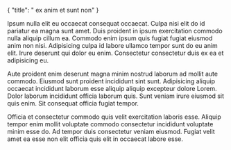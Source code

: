 {
  "title": " ex anim et sunt non"
}

Ipsum nulla elit eu occaecat consequat occaecat. Culpa nisi elit do id pariatur ea magna sunt amet. Duis proident in ipsum exercitation commodo nulla aliquip cillum ea. Commodo enim ipsum quis fugiat fugiat eiusmod anim non nisi. Adipisicing culpa id labore ullamco tempor sunt do eu anim elit. Irure deserunt qui dolor eu enim. Consectetur consectetur duis ex ea et adipisicing eu.

Aute proident enim deserunt magna minim nostrud laborum ad mollit aute commodo. Eiusmod sunt proident incididunt sint sunt. Adipisicing aliquip occaecat incididunt laborum esse aliquip aliquip excepteur dolore Lorem. Dolor laborum incididunt officia laborum quis. Sunt veniam irure eiusmod sit quis enim. Sit consequat officia fugiat tempor.

Officia et consectetur commodo quis velit exercitation laboris esse. Aliquip tempor enim mollit voluptate commodo consectetur incididunt voluptate minim esse do. Ad tempor duis consectetur veniam eiusmod. Fugiat velit amet ea esse non elit officia quis elit in occaecat labore esse.